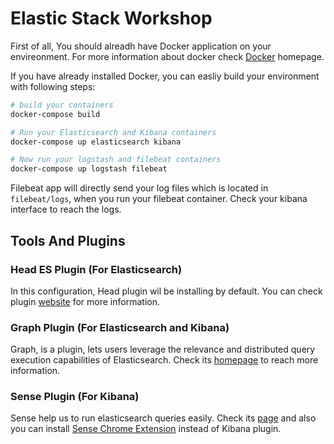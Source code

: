 # Elastic Stack Workshop

First of all, You should alreadh have Docker application on your envireonment.
For more information about docker check [Docker](https://www.docker.com/) homepage.

If you have already installed Docker, you can easliy build your environment with 
following steps:

```sh
# build your containers
docker-compose build

# Run your Elasticsearch and Kibana containers
docker-compose up elasticsearch kibana

# Now run your logstash and filebeat containers 
docker-compose up logstash filebeat
```

Filebeat app will directly send your log files which is located in `filebeat/logs`,
when you run your filebeat container. Check your kibana interface to reach the logs.

## Tools And Plugins

### Head ES Plugin (For Elasticsearch)

In this configuration, Head plugin wil be installing by default. You can check 
plugin [website](https://mobz.github.io/elasticsearch-head/) for more information.

### Graph Plugin (For Elasticsearch and Kibana)

Graph, is a plugin, lets users leverage the relevance and distributed query 
execution capabilities of Elasticsearch. Check its 
[homepage](https://www.elastic.co/products/graph) to reach more information.

### Sense Plugin (For Kibana)

Sense help us to run elasticsearch queries easily. Check its 
[page](https://www.elastic.co/guide/en/sense/current/installing.html) and also 
you can install 
[Sense Chrome Extension](https://chrome.google.com/webstore/detail/sense-beta/lhjgkmllcaadmopgmanpapmpjgmfcfig) 
instead of Kibana plugin.